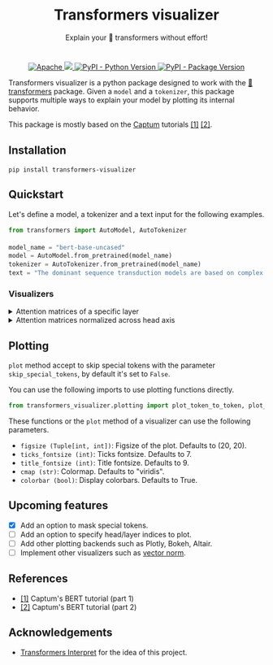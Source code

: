 <h1 align="center">Transformers visualizer</h1>
<p align="center">Explain your 🤗 transformers without effort!</p>
<h1 align="center"></h1>

<p align="center">
    <a href="https://opensource.org/licenses/Apache-2.0">
        <img alt="Apache" src="https://img.shields.io/badge/License-Apache%202.0-blue.svg">
    </a>
    <a href="https://github.com/VDuchauffour/transformers-visualizer/blob/main/.github/workflows/unit_tests.yml">
        <img alg="Unit tests" src="https://github.com/VDuchauffour/transformers-visualizer/actions/workflows/unit_tests.yml/badge.svg">
    </a>
    <a href="">
        <img alt="PyPI - Python Version" src="https://img.shields.io/pypi/pyversions/transformers-visualizer?color=red">
    </a>
    <a href="https://github.com/VDuchauffour/transformers-visualizer">
        <img alt="PyPI - Package Version" src="https://img.shields.io/pypi/v/transformers-visualizer?label=version">
    </a>
</p>

Transformers visualizer is a python package designed to work with the [🤗 transformers](https://huggingface.co/docs/transformers/index) package. Given a `model` and a `tokenizer`, this package supports multiple ways to explain your model by plotting its internal behavior.

This package is mostly based on the [Captum][Captum] tutorials [[1]][captum_part1] [[2]][Captum_part2].

## Installation

```shell
pip install transformers-visualizer
```

## Quickstart

Let's define a model, a tokenizer and a text input for the following examples.

```python
from transformers import AutoModel, AutoTokenizer

model_name = "bert-base-uncased"
model = AutoModel.from_pretrained(model_name)
tokenizer = AutoTokenizer.from_pretrained(model_name)
text = "The dominant sequence transduction models are based on complex recurrent or convolutional neural networks that include an encoder and a decoder."
```

### Visualizers

<details><summary>Attention matrices of a specific layer</summary>

<p>

```python
from transformers_visualizer import TokenToTokenAttentions

visualizer = TokenToTokenAttentions(model, tokenizer)
visualizer(text)
```

Instead of using `__call__` function, you can use the `compute` method. Both work in place, `compute` method allows chaining method.

`plot` method accept a layer index as parameter to specify which part of your model you want to plot. By default, the last layer is plotted.

```python
import matplotlib.pyplot as plt

visualizer.plot(layer_index = 6)
plt.savefig("token_to_token.jpg")
```

<p align="center">
    <img alt="token to token" src="https://raw.githubusercontent.com/VDuchauffour/transformers-visualizer/main/images/token_to_token.jpg" />
</p>

</p>

</details>

<details><summary>Attention matrices normalized across head axis</summary>

<p>

You can specify the `order` used in `torch.linalg.norm` in `__call__` and `compute` methods. By default, an L2 norm is applied.

```python
from transformers_visualizer import TokenToTokenNormalizedAttentions

visualizer = TokenToTokenNormalizedAttentions(model, tokenizer)
visualizer.compute(text).plot()
```

<p align="center">
    <img alt="normalized token to token"src="https://raw.githubusercontent.com/VDuchauffour/transformers-visualizer/main/images/token_to_token_normalized.jpg" />
</p>

</p>

</details>

## Plotting

`plot` method accept to skip special tokens with the parameter `skip_special_tokens`, by default it's set to `False`.

You can use the following imports to use plotting functions directly.

```python
from transformers_visualizer.plotting import plot_token_to_token, plot_token_to_token_specific_dimension
```

These functions or the `plot` method of a visualizer can use the following parameters.

- `figsize (Tuple[int, int])`: Figsize of the plot. Defaults to (20, 20).
- `ticks_fontsize (int)`: Ticks fontsize. Defaults to 7.
- `title_fontsize (int)`: Title fontsize. Defaults to 9.
- `cmap (str)`: Colormap. Defaults to "viridis".
- `colorbar (bool)`: Display colorbars. Defaults to True.

## Upcoming features

- [x] Add an option to mask special tokens.
- [ ] Add an option to specify head/layer indices to plot.
- [ ] Add other plotting backends such as Plotly, Bokeh, Altair.
- [ ] Implement other visualizers such as [vector norm](https://arxiv.org/pdf/2004.10102.pdf).

## References

- [[1]][captum_part1] Captum's BERT tutorial (part 1)
- [[2]][captum_part2] Captum's BERT tutorial (part 2)

## Acknowledgements

- [Transformers Interpret](https://github.com/cdpierse/transformers-interpret) for the idea of this project.

[Captum]: https://captum.ai/
[captum_part1]: https://captum.ai/tutorials/Bert_SQUAD_Interpret
[Captum_part2]: https://captum.ai/tutorials/Bert_SQUAD_Interpret2